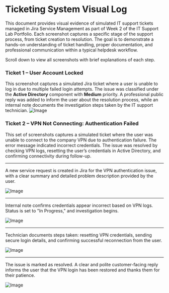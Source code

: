 # Ticketing System Visual Log

This document provides visual evidence of simulated IT support tickets managed in Jira Service Management as part of Week 2 of the IT Support Lab Portfolio. Each screenshot captures a specific stage of the support process, from ticket creation to resolution. The goal is to demonstrate a hands-on understanding of ticket handling, proper documentation, and professional communication within a typical helpdesk workflow.

Scroll down to view all screenshots with brief explanations of each step.


### **Ticket 1 – User Account Locked**
This screenshot captures a simulated Jira ticket where a user is unable to log in due to multiple failed login attempts. The issue was classified under the **Active Directory** component with **Medium** priority. A professional public reply was added to inform the user about the resolution process, while an internal note documents the investigation steps taken by the IT support technician.
![Image](https://github.com/user-attachments/assets/fdcdc9d3-249c-4792-815a-b89ebe36daa7)


### **Ticket 2 – VPN Not Connecting: Authentication Failed**

This set of screenshots captures a simulated ticket where the user was unable to connect to the company VPN due to authentication failure. The error message indicated incorrect credentials. The issue was resolved by checking VPN logs, resetting the user’s credentials in Active Directory, and confirming connectivity during follow-up.

---

A new service request is created in Jira for the VPN authentication issue, with a clear summary and detailed problem description provided by the user.

![Image](https://github.com/user-attachments/assets/609093a7-0b76-4146-a4cb-72dede3bd468) 

---

Internal note confirms credentials appear incorrect based on VPN logs. Status is set to "In Progress," and investigation begins.

![Image](https://github.com/user-attachments/assets/284802a5-8584-44c5-8000-cba26b4a37da) 

---

Technician documents steps taken: resetting VPN credentials, sending secure login details, and confirming successful reconnection from the user.

![Image](https://github.com/user-attachments/assets/a897e37c-b838-44b7-aab4-0f7adafb3535) 

---

The issue is marked as resolved. A clear and polite customer-facing reply informs the user that the VPN login has been restored and thanks them for their patience.

![Image](https://github.com/user-attachments/assets/276af275-6ab2-4232-9c1d-608ba3f8d80d)




